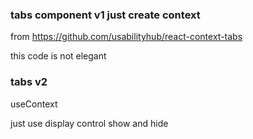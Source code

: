 ### tabs component v1 just create context

from https://github.com/usabilityhub/react-context-tabs

this code is not elegant 

### tabs v2  

useContext

just use display control show and hide

